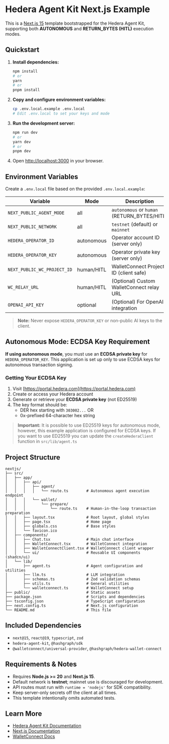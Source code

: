 # Hedera Agent Kit Next.js Example

This is a [Next.js 15](https://nextjs.org/) template bootstrapped for the Hedera Agent Kit, supporting both **AUTONOMOUS** and **RETURN_BYTES (HITL)** execution modes.

## Quickstart

1. **Install dependencies:**

   ```bash
   npm install
   # or
   yarn
   # or
   pnpm install
   ```

2. **Copy and configure environment variables:**

   ```bash
   cp .env.local.example .env.local
   # Edit .env.local to set your keys and mode
   ```

3. **Run the development server:**

   ```bash
   npm run dev
   # or
   yarn dev
   # or
   pnpm dev
   ```

4. Open [http://localhost:3000](http://localhost:3000) in your browser.

## Environment Variables

Create a `.env.local` file based on the provided `.env.local.example`:

| Variable                    | Mode       | Description                                 |
| --------------------------- | ---------- | ------------------------------------------- |
| `NEXT_PUBLIC_AGENT_MODE`    | all        | `autonomous` or `human` (RETURN_BYTES/HITL) |
| `NEXT_PUBLIC_NETWORK`       | all        | `testnet` (default) or `mainnet`            |
| `HEDERA_OPERATOR_ID`        | autonomous | Operator account ID (server only)           |
| `HEDERA_OPERATOR_KEY`       | autonomous | Operator private key (server only)          |
| `NEXT_PUBLIC_WC_PROJECT_ID` | human/HITL | WalletConnect Project ID (client safe)      |
| `WC_RELAY_URL`              | human/HITL | (Optional) Custom WalletConnect relay URL   |
| `OPENAI_API_KEY`            | optional   | (Optional) For OpenAI integration           |

> **Note:** Never expose `HEDERA_OPERATOR_KEY` or non-public AI keys to the client.

## Autonomous Mode: ECDSA Key Requirement

**If using autonomous mode**, you must use an **ECDSA private key** for `HEDERA_OPERATOR_KEY`. This application is set up only to use ECDSA keys for autonomous transaction signing.

### Getting Your ECDSA Key

1. Visit [https://portal.hedera.com](https://portal.hedera.com)
2. Create or access your Hedera account
3. Generate or retrieve your **ECDSA private key** (not ED25519)
4. The key format should be:
   - DER hex starting with `303002...` OR
   - 0x-prefixed 64-character hex string

> **Important:** It is possible to use ED25519 keys for autonomous mode, however, this example application is configured for ECDSA keys. If you want to use ED25519 you can update the `createHederaClient` function in `src/lib/agent.ts`

## Project Structure

```
nextjs/
├── src/
│   ├── app/
│   │   ├── api/
│   │   │   ├── agent/
│   │   │   │   └── route.ts        # Autonomous agent execution endpoint
│   │   │   └── wallet/
│   │   │       └── prepare/
│   │   │           └── route.ts    # Human-in-the-loop transaction preparation
│   │   ├── layout.tsx              # Root layout, global styles
│   │   ├── page.tsx                # Home page
│   │   ├── globals.css             # Base styles
│   │   └── favicon.ico
│   ├── components/
│   │   ├── Chat.tsx                # Main chat interface
│   │   ├── WalletConnect.tsx       # WalletConnect integration
│   │   ├── WalletConnectClient.tsx # WalletConnect client wrapper
│   │   └── ui/                     # Reusable UI components (shadcn/ui)
│   └── lib/
│       ├── agent.ts                # Agent configuration and utilities
│       ├── llm.ts                  # LLM integration
│       ├── schemas.ts              # Zod validation schemas
│       ├── utils.ts                # General utilities
│       └── walletconnect.ts        # WalletConnect setup
├── public/                         # Static assets
├── package.json                    # Scripts and dependencies
├── tsconfig.json                   # TypeScript configuration
├── next.config.ts                  # Next.js configuration
└── README.md                       # This file
```

## Included Dependencies

- `next@15`, `react@19`, `typescript`, `zod`
- `hedera-agent-kit`, `@hashgraph/sdk`
- `@walletconnect/universal-provider`, `@hashgraph/hedera-wallet-connect`

## Requirements & Notes

- Requires **Node.js >= 20** and **Next.js 15**.
- Default network is **testnet**; mainnet use is discouraged for development.
- API routes must run with `runtime = 'nodejs'` for SDK compatibility.
- Keep server-only secrets off the client at all times.
- This template intentionally omits automated tests.

## Learn More

- [Hedera Agent Kit Documentation](https://github.com/hashgraph/hedera-agent-kit)
- [Next.js Documentation](https://nextjs.org/docs)
- [WalletConnect Docs](https://docs.walletconnect.com/)
